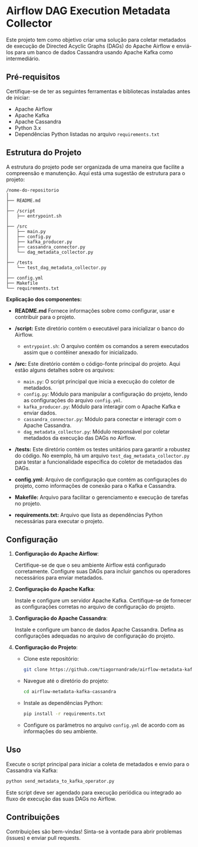 # Airflow DAG Execution Metadata Collector

Este projeto tem como objetivo criar uma solução para coletar metadados de execução de Directed Acyclic Graphs (DAGs) do Apache Airflow e enviá-los para um banco de dados Cassandra usando Apache Kafka como intermediário.

## Pré-requisitos

Certifique-se de ter as seguintes ferramentas e bibliotecas instaladas antes de iniciar:

- Apache Airflow
- Apache Kafka
- Apache Cassandra
- Python 3.x
- Dependências Python listadas no arquivo `requirements.txt`

## Estrutura do Projeto

A estrutura do projeto pode ser organizada de uma maneira que facilite a compreensão e manutenção. Aqui está uma sugestão de estrutura para o projeto:

```
/nome-do-repositorio
│
├── README.md
│
├── /script
│   ├── entrypoint.sh
│
├── /src
│   ├── main.py
│   ├── config.py
│   ├── kafka_producer.py
│   ├── cassandra_connector.py
│   └── dag_metadata_collector.py
│
├── /tests
│   └── test_dag_metadata_collector.py
│
├── config.yml
├── Makefile
└── requirements.txt
```

**Explicação dos componentes:**

- **README.md** Fornece informações sobre como configurar, usar e contribuir para o projeto.

- **/script:** Este diretório contém o executável para inicializar o banco do Airflow.
  - `entrypoint.sh`: O arquivo contém os comandos a serem executados assim que o contêiner anexado for inicializado.

- **/src:** Este diretório contém o código-fonte principal do projeto. Aqui estão alguns detalhes sobre os arquivos:
  - `main.py`: O script principal que inicia a execução do coletor de metadados.
  - `config.py`: Módulo para manipular a configuração do projeto, lendo as configurações do arquivo `config.yml`.
  - `kafka_producer.py`: Módulo para interagir com o Apache Kafka e enviar dados.
  - `cassandra_connector.py`: Módulo para conectar e interagir com o Apache Cassandra.
  - `dag_metadata_collector.py`: Módulo responsável por coletar metadados da execução das DAGs no Airflow.

- **/tests:** Este diretório contém os testes unitários para garantir a robustez do código. No exemplo, há um arquivo `test_dag_metadata_collector.py` para testar a funcionalidade específica do coletor de metadados das DAGs.

- **config.yml:** Arquivo de configuração que contém as configurações do projeto, como informações de conexão para o Kafka e Cassandra.

- **Makefile:** Arquivo para facilitar o gerenciamento e execução de tarefas no projeto.

- **requirements.txt:** Arquivo que lista as dependências Python necessárias para executar o projeto.

## Configuração

1. **Configuração do Apache Airflow**: 

    Certifique-se de que o seu ambiente Airflow está configurado corretamente. Configure suas DAGs para incluir ganchos ou operadores necessários para enviar metadados.

2. **Configuração do Apache Kafka**:

    Instale e configure um servidor Apache Kafka. Certifique-se de fornecer as configurações corretas no arquivo de configuração do projeto.

3. **Configuração do Apache Cassandra**:

    Instale e configure um banco de dados Apache Cassandra. Defina as configurações adequadas no arquivo de configuração do projeto.

4. **Configuração do Projeto**:

    - Clone este repositório:

        ```bash
        git clone https://github.com/tiagornandrade/airflow-metadata-kafka-cassandra.git
        ```

    - Navegue até o diretório do projeto:

        ```bash
        cd airflow-metadata-kafka-cassandra
        ```

    - Instale as dependências Python:

        ```bash
        pip install -r requirements.txt
        ```

    - Configure os parâmetros no arquivo `config.yml` de acordo com as informações do seu ambiente.

## Uso

Execute o script principal para iniciar a coleta de metadados e envio para o Cassandra via Kafka:

```bash
python send_metadata_to_kafka_operator.py
```

Este script deve ser agendado para execução periódica ou integrado ao fluxo de execução das suas DAGs no Airflow.

## Contribuições

Contribuições são bem-vindas! Sinta-se à vontade para abrir problemas (issues) e enviar pull requests.
